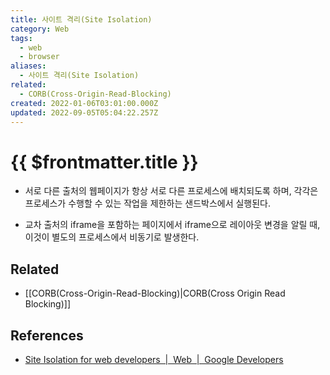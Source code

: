 ```yaml
---
title: 사이트 격리(Site Isolation)
category: Web
tags:
  - web
  - browser
aliases:
  - 사이트 격리(Site Isolation)
related:
  - CORB(Cross-Origin-Read-Blocking)
created: 2022-01-06T03:01:00.000Z
updated: 2022-09-05T05:04:22.257Z
---
```


# {{ $frontmatter.title }}

- 서로 다른 출처의 웹페이지가 항상 서로 다른 프로세스에 배치되도록 하며, 각각은 프로세스가 수행할 수 있는 작업을 제한하는 샌드박스에서 실행된다.

- 교차 출처의 iframe을 포함하는 페이지에서 iframe으로 레이아웃 변경을 알릴 때, 이것이 별도의 프로세스에서 비동기로 발생한다.

## Related

- [[CORB(Cross-Origin-Read-Blocking)|CORB(Cross Origin Read Blocking)]]

## References

- [Site Isolation for web developers  |  Web  |  Google Developers](https://developers.google.com/web/updates/2018/07/site-isolation?hl=ko)
